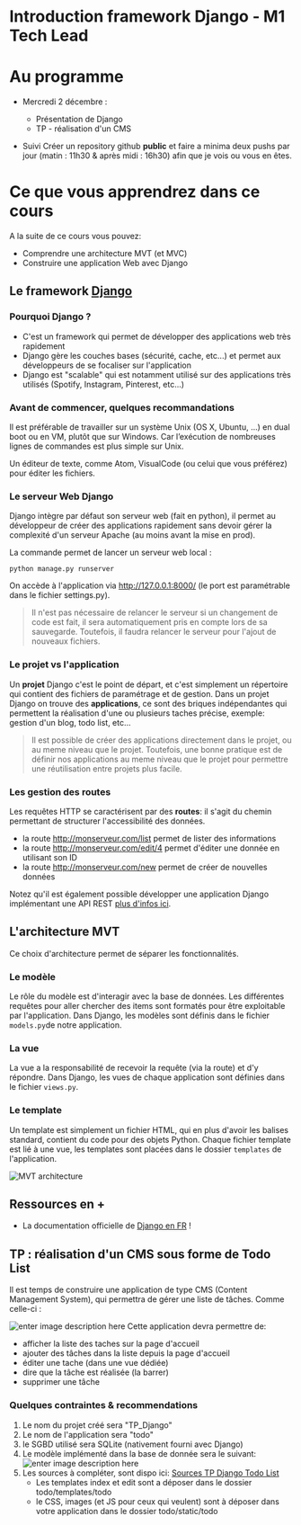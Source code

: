 # Introduction framework Django - M1 Tech Lead


# Au programme
* Mercredi 2 décembre :
	* Présentation de Django
	* TP - réalisation d'un CMS
	
* Suivi
Créer un repository github **public** et faire a minima deux pushs par jour (matin : 11h30 & après midi : 16h30) afin que je vois ou vous en êtes.

# Ce que vous apprendrez dans ce cours
A la suite de ce cours vous pouvez:

 - Comprendre une architecture MVT (et MVC)
 - Construire une application Web avec Django

## Le framework [Django](https://www.djangoproject.com/)

### Pourquoi Django ?

 - C'est un framework qui permet de développer des applications web très
   rapidement
 - Django gère les couches bases (sécurité, cache, etc...) et
   permet aux développeurs de se focaliser sur l'application
  - Django est "scalable" qui est notamment utilisé sur des applications très
   utilisés (Spotify, Instagram, Pinterest, etc...)

### Avant de commencer, quelques recommandations

Il est préférable de travailler sur un système Unix (OS X, Ubuntu, ...) en dual boot ou en VM, plutôt que sur Windows. Car l’exécution de nombreuses lignes de commandes est plus simple sur Unix.

Un éditeur de texte, comme Atom, VisualCode (ou celui que vous préférez) pour éditer les fichiers.

### Le serveur Web Django
Django intègre par défaut son serveur web (fait en python), il permet au développeur de créer des applications rapidement sans devoir gérer la complexité d'un serveur Apache (au moins avant la mise en prod).

La commande permet de lancer un serveur web local :

    python manage.py runserver


On accède à l'application via http://127.0.0.1:8000/ (le port est paramétrable dans le fichier settings.py).

> Il n'est pas nécessaire de relancer le serveur si un changement de
> code est fait, il sera automatiquement pris en compte lors de sa
> sauvegarde. Toutefois, il faudra relancer le serveur pour l'ajout de
> nouveaux fichiers.

### Le projet vs l'application
Un **projet** Django c'est le point de départ, et c'est simplement un répertoire qui contient des fichiers de paramétrage et de gestion.
Dans un projet Django on trouve des **applications**, ce sont des briques indépendantes qui permettent la réalisation d'une ou plusieurs taches précise, exemple: gestion d'un blog, todo list, etc... 

> Il est possible de créer des applications directement dans le projet, ou au meme niveau que le projet. Toutefois, une bonne pratique est de définir nos applications au meme niveau que le projet pour permettre une réutilisation entre projets plus facile. 


### Les gestion des routes
Les requêtes HTTP se caractérisent par des **routes**: il s'agit du chemin permettant de structurer l'accessibilité des données.
- la route http://monserveur.com/list permet de lister des informations
- la route http://monserveur.com/edit/4 permet d'éditer une donnée en utilisant son ID
- la route http://monserveur.com/new permet de créer de nouvelles données

Notez qu'il est également possible développer une application Django implémentant une API REST [plus d'infos ici](https://www.django-rest-framework.org/).

## L'architecture MVT

Ce choix d'architecture permet de séparer les fonctionnalités.

### Le modèle
Le rôle du modèle est d'interagir avec la base de données. Les différentes requêtes pour aller chercher des items sont formatés pour être exploitable par l'application.
Dans Django, les modèles sont définis dans le fichier `models.py`de notre application.

### La vue
La vue a la responsabilité de recevoir la requête (via la route) et d'y répondre.
Dans Django, les vues de chaque application sont définies dans le fichier `views.py`.

### Le template
Un template est simplement un fichier HTML, qui en plus d'avoir les balises standard, contient du code pour des objets Python. Chaque fichier template est lié à une vue, les templates sont placées dans le dossier `templates` de l'application.

![MVT architecture](https://t1.daumcdn.net/cfile/tistory/99B782465BB8D0C61A)

## Ressources en + 

-   La documentation officielle de [Django en FR](https://docs.djangoproject.com/fr/3.1/) !

## TP : réalisation d'un CMS sous forme de Todo List


Il est temps de construire une application de type CMS (Content Management System), qui permettra de gérer une liste de tâches. Comme celle-ci :

![enter image description here](https://drive.google.com/uc?export=view&id=1Y_OlhvJH994EYELneRdjUvHpEoLy8y4w)
Cette application devra permettre de:
 - afficher la liste des taches sur la page d'accueil
 - ajouter des tâches dans la liste depuis la page d'accueil
 - éditer une tache (dans une vue dédiée)
 - dire que la tâche est réalisée (la barrer)
 - supprimer une tâche

### Quelques contraintes & recommendations

 1. Le nom du projet créé sera "TP_Django"
 2. Le nom de l'application sera "todo"
 3. le SGBD utilisé sera SQLite (nativement fourni avec Django)
 4. Le modèle implémenté dans la base de donnée sera le suivant:  ![enter image description here](https://drive.google.com/uc?export=view&id=1sH6lCxXPkt8cT54oIHYb9-7HIlEeBK2Z)
 5. Les sources à compléter, sont dispo ici: [Sources TP Django Todo List](https://drive.google.com/drive/folders/1fVmgHLogQgOqwrzcKUfv7yjPlJxruRa_?usp=sharing)
    * Les templates index et edit sont a déposer dans le dossier todo/templates/todo
    * le CSS, images (et JS pour ceux qui veulent) sont à déposer dans votre application dans le dossier todo/static/todo
	 

<!--stackedit_data:
eyJoaXN0b3J5IjpbMTU3NDc3NDM4NCwxODMwNjk2MDgxLC04Mz
kwNTkwOTMsNDAzNTE2ODY4LDE1MDg4NDA2NjEsNjQ2OTcxNzYx
LC0xNTI1MzAxOTkyLDUyNjc0NTMzNyw2NDM0MjQ3NDEsMzM2NT
U1ODg0LC0xMjYyMTA0OTUwLC0xNTA2NTA4MzUwLC0xODMxNDE1
Nzc3LDExMzIxODk0MTEsLTUyNTk4MjI4MywtMTAzOTE1NzA1OS
wtODgwNDQxNzA3LDExNDczNTg5MzgsMTY3NzgxNjM4NywxNTI2
MTg3MTgzXX0=
-->